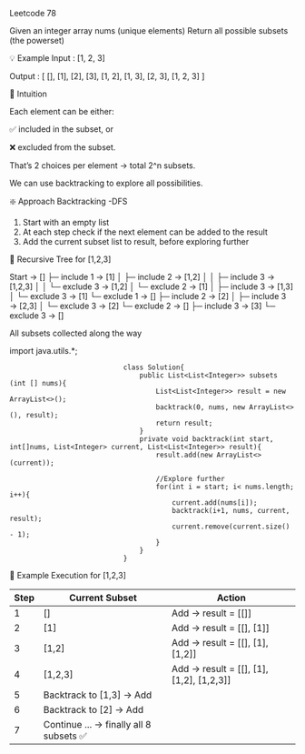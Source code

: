 Leetcode 78

Given an integer array nums (unique elements)
Return all possible subsets (the powerset)

💡 Example 
Input : [1, 2, 3]

Output :
[
[],
[1],
[2],
[3],
[1, 2],
[1, 3],
[2, 3],
[1, 2, 3]
]

🧠 Intuition

Each element can be either:

✅ included in the subset, or

❌ excluded from the subset.

That’s 2 choices per element → total 2^n subsets.

We can use backtracking to explore all possibilities.

❇️ Approach Backtracking -DFS

1. Start with an empty list
2. At each step check if the next element can be added to the result
3. Add the current subset list to result, before exploring further

🔁 Recursive Tree for [1,2,3]

Start → []
 ├─ include 1 → [1]
 │   ├─ include 2 → [1,2]
 │   │   ├─ include 3 → [1,2,3]
 │   │   └─ exclude 3 → [1,2]
 │   └─ exclude 2 → [1]
 │       ├─ include 3 → [1,3]
 │       └─ exclude 3 → [1]
 └─ exclude 1 → []
     ├─ include 2 → [2]
     │   ├─ include 3 → [2,3]
     │   └─ exclude 3 → [2]
     └─ exclude 2 → []
         ├─ include 3 → [3]
         └─ exclude 3 → []

All subsets collected along the way

import java.utils.*;

                                class Solution{
                                    public List<List<Integer>> subsets (int [] nums){
                                        List<List<Integer>> result = new ArrayList<>();
                                        backtrack(0, nums, new ArrayList<>(), result);
                                        return result;
                                    }
                                    private void backtrack(int start, int[]nums, List<Integer> current, List<List<Integer>> result){
                                        result.add(new ArrayList<>(current));

                                        //Explore further
                                        for(int i = start; i< nums.length; i++){
                                            current.add(nums[i]);
                                            backtrack(i+1, nums, current, result);
                                            current.remove(current.size() - 1);
                                        }
                                    }
                                }

🧮 Example Execution for [1,2,3]

| Step | Current Subset                         | Action                                   |
| ---- | -------------------------------------- | ---------------------------------------- |
| 1    | []                                     | Add → result = [[]]                      |
| 2    | [1]                                    | Add → result = [[], [1]]                 |
| 3    | [1,2]                                  | Add → result = [[], [1], [1,2]]          |
| 4    | [1,2,3]                                | Add → result = [[], [1], [1,2], [1,2,3]] |
| 5    | Backtrack to [1,3] → Add               |                                          |
| 6    | Backtrack to [2] → Add                 |                                          |
| 7    | Continue ... → finally all 8 subsets ✅ |                                          |

